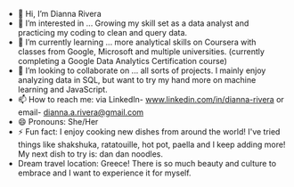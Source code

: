 - 👋 Hi, I’m Dianna Rivera
- 👀 I’m interested in ... Growing my skill set as a data analyst and practicing my coding to clean and query data. 
- 🌱 I’m currently learning ... more analytical skills on Coursera with classes from Google, Microsoft and multiple universities. (currently completing a Google Data Analytics Certification course)
- 💞️ I’m looking to collaborate on ... all sorts of projects. I mainly enjoy analyzing data in SQL, but want to try my hand more on machine learning and JavaScript. 
- 📫 How to reach me: via LinkedIn- www.linkedin.com/in/dianna-rivera or email- dianna.a.rivera@gmail.com
- 😄 Pronouns: She/Her
- ⚡ Fun fact: I enjoy cooking new dishes from around the world! I've tried things like shakshuka, ratatouille, hot pot, paella and I keep adding more! My next dish to try is: dan dan noodles.
- Dream travel location: Greece! There is so much beauty and culture to embrace and I want to experience it for myself. 

<!---
IslandicMoon/IslandicMoon is a ✨ special ✨ repository because its `README.md` (this file) appears on your GitHub profile.
You can click the Preview link to take a look at your changes.
--->
